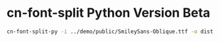 # cn-font-split Python Version Beta

```sh
cn-font-split-py -i ../demo/public/SmileySans-Oblique.ttf -o dist
```
